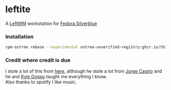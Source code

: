 # leftite
A [LeftWM](https://github.com/leftwm/leftwm) workstation for [Fedora Silverblue](https://silverblue.fedoraproject.org)

### Installation
```bash
rpm-ostree rebase --experimental ostree-unverified-registry:ghcr.io/th3-s4lm0n/leftite:latest
```

### Credit where credit is due
I stole a lot of this from [here](https://github.com/cyrv6737/sb-custom), although he stole a lot from [Jorge Castro](https://github.com/castrojo) and he and [Kyle Gospo](https://github.com/kylegospo) taught me everything I know. \
Also thanks to spotify I like music.

